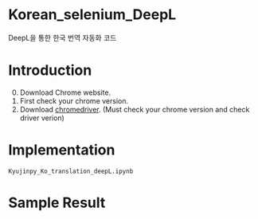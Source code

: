 # Korean_selenium_DeepL
DeepL을 통한 한국 번역 자동화 코드

# Introduction
0) Download Chrome website.  
1) First check your chrome version.  
2) Download [chromedriver](https://chromedriver.chromium.org/downloads). (Must check your chrome version and check driver verion)  

# Implementation
```
Kyujinpy_Ko_translation_deepL.ipynb
```

# Sample Result


